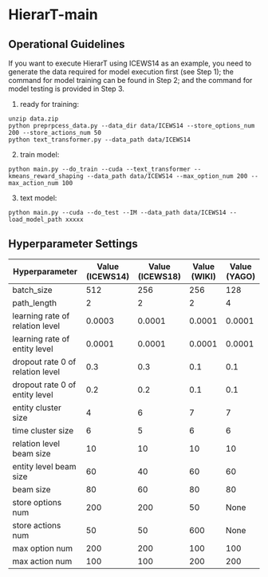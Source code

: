 # HierarT-main

## Operational Guidelines
If you want to execute HierarT using ICEWS14 as an example, you need to generate the data required for model execution first (see Step 1); 
the command for model training can be found in Step 2; 
and the command for model testing is provided in Step 3.
1. ready for training:
```shell
unzip data.zip
python preprpcess_data.py --data_dir data/ICEWS14 --store_options_num 200 --store_actions_num 50
python text_transformer.py --data_path data/ICEWS14
```

2. train model:
```shell
python main.py --do_train --cuda --text_transformer --kmeans_reward_shaping --data_path data/ICEWS14 --max_option_num 200 --max_action_num 100
```

3. text model:
```shell
python main.py --cuda --do_test --IM --data_path data/ICEWS14 --load_model_path xxxxx
```

## Hyperparameter Settings


|  Hyperparameter  | Value (ICEWS14) | Value (ICEWS18) | Value (WIKI)  | Value (YAGO)  |
|  ----  |  ----  | ----  |  ----  | ----  |
| batch_size  | 512 |256 | 256 | 128 |
| path_length  | 2 | 2 | 2 | 4 |
| learning rate of relation level  | 0.0003 | 0.0001 | 0.0001 | 0.0001 |
| learning rate of entity level  | 0.0001 | 0.0001 | 0.0001 | 0.0001 |
| dropout rate 0 of relation level  | 0.3 | 0.3 | 0.1 | 0.1 |  
| dropout rate 0 of entity level  | 0.2 | 0.2 | 0.1 | 0.1 |
| entity cluster size  | 4 | 6 | 7 | 7 |
| time cluster size  | 6 | 5 | 6 | 6 |
| relation level beam size  | 10 | 10 | 10 | 10 |
| entity level beam size  | 60 | 40 | 60 | 60 |
| beam size  | 80 | 60 | 80 | 80 |
|store options num | 200 | 200 | 50 | None |
|store actions num | 50 | 50 | 600 | None |
|max option num | 200 | 200 | 100 | 100 |
|max action num | 100 | 100 | 200 | 200 |

